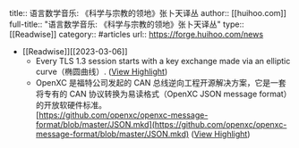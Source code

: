 title:: 语言数学音乐: 《科学与宗教的领地》张卜天译丛
author:: [[huihoo.com]]
full-title:: "语言数学音乐: 《科学与宗教的领地》张卜天译丛"
type:: [[Readwise]]
category:: #articles
url:: https://forge.huihoo.com/news

- [[Readwise]][[2023-03-06]]
	- Every TLS 1.3 session starts with a key exchange made via an elliptic curve（椭圆曲线）. ([View Highlight](https://read.readwise.io/read/01gtbshakc08g99apzxd363hgw))
	- OpenXC 是福特公司发起的 CAN 总线逆向工程开源解决方案，它是一套将专有的 CAN 协议转换为易读格式（OpenXC JSON message format）的开放软硬件标准。  
	  [https://github.com/openxc/openxc-message-format/blob/master/JSON.mkd](https://github.com/openxc/openxc-message-format/blob/master/JSON.mkd) ([View Highlight](https://read.readwise.io/read/01gtbsk4n6qzgsrfhp5265tcj7))